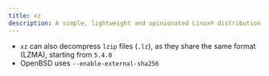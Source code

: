 ```yaml
---
title: xz
description: A simple, lightweight and opinionated Linux® distribution based on musl libc and toybox
---
```


- `xz` can also decompress `lzip` files (`.lz`), as they share the same format (LZMA), starting from `5.4.0`
- OpenBSD uses `--enable-external-sha256`
